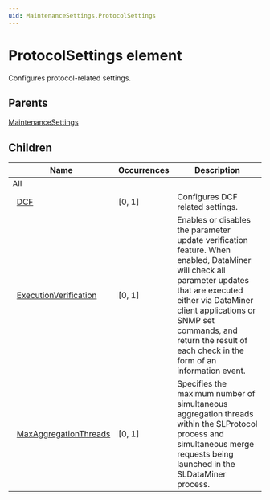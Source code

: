 ```yaml
---
uid: MaintenanceSettings.ProtocolSettings
---
```


# ProtocolSettings element

Configures protocol-related settings.

## Parents

[MaintenanceSettings](xref:MaintenanceSettings)

## Children

| Name | Occurrences | Description |
| --- | --- | --- |
| All |  |  |
| &#160;&#160;[DCF](xref:MaintenanceSettings.ProtocolSettings.DCF) | [0, 1] | Configures DCF related settings. |
| &#160;&#160;[ExecutionVerification](xref:MaintenanceSettings.ProtocolSettings.ExecutionVerification) | [0, 1] | Enables or disables the parameter update verification feature. When enabled, DataMiner will check all parameter updates that are executed either via DataMiner client applications or SNMP set commands, and return the result of each check in the form of an information event. |
| &#160;&#160;[MaxAggregationThreads](xref:MaintenanceSettings.ProtocolSettings.MaxAggregationThreads) | [0, 1] | Specifies the maximum number of simultaneous aggregation threads within the SLProtocol process and simultaneous merge requests being launched in the SLDataMiner process. |
